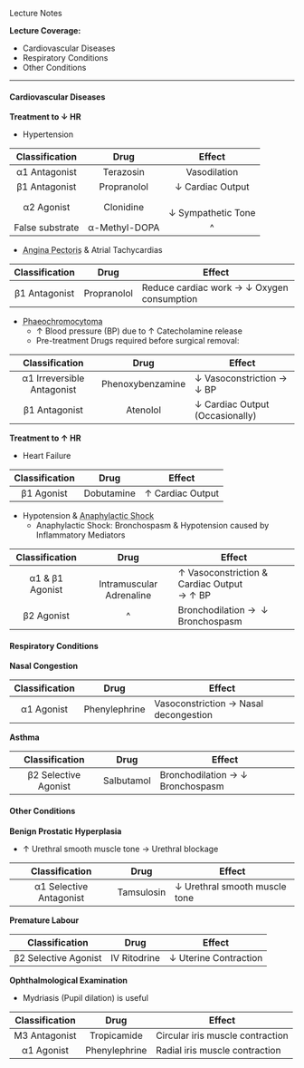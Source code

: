 Lecture Notes

**Lecture Coverage:**
- Cardiovascular Diseases
- Respiratory Conditions
- Other Conditions

---
#### **Cardiovascular Diseases**
**Treatment to ↓ HR**
- Hypertension

| **Classification** |   **Drug**    |       **Effect**       |
| :----------------: | :-----------: | :--------------------: |
|   α1 Antagonist    |   Terazosin   |      Vasodilation      |
|   β1 Antagonist    |  Propranolol  |    ↓ Cardiac Output    |
|     α2 Agonist     |   Clonidine   | <br>↓ Sympathetic Tone |
|  False substrate   | α-Methyl-DOPA |           ^            |

- <abbr Title="Chest Pain due to Inadequate Blood Flow (Oxygen Supply) to Cardiac Muscles">Angina Pectoris</abbr> & Atrial Tachycardias

| **Classification** |  **Drug**   | **Effect**                                 |
| :----------------: | :---------: | ------------------------------------------ |
|   β1 Antagonist    | Propranolol | Reduce cardiac work → ↓ Oxygen consumption |


- <abbr Title="Adrenal Medulla Tumor (Not Cardiovascular Disease Itself)">Phaeochromocytoma</abbr>
	- ↑ Blood pressure (BP) due to ↑ Catecholamine release
	- Pre-treatment Drugs required before surgical removal:

|     **Classification**     |     **Drug**     | **Effect**                      |
| :------------------------: | :--------------: | ------------------------------- |
| α1 Irreversible Antagonist | Phenoxybenzamine | ↓ Vasoconstriction → ↓ BP       |
|       β1 Antagonist        |     Atenolol     | ↓ Cardiac Output (Occasionally) |

**Treatment to ↑ HR**
- Heart Failure

| **Classification** |  **Drug**  | **Effect**       |
| :----------------: | :--------: | ---------------- |
|     β1 Agonist     | Dobutamine | ↑ Cardiac Output |

- Hypotension & <abbr Title="Rapid Type I Hypersensitivity">Anaphylactic Shock</abbr>
	- Anaphylactic Shock: Bronchospasm & Hypotension caused by Inflammatory Mediators

| **Classification** |           **Drug**           | **Effect**                                    |
| :----------------: | :--------------------------: | --------------------------------------------- |
|  α1 & β1 Agonist   | <br>Intramuscular Adrenaline | ↑ Vasoconstriction & Cardiac Output<br>→ ↑ BP |
|     β2 Agonist     |              ^               | Bronchodilation →  ↓ Bronchospasm             |


#### **Respiratory Conditions**

**Nasal Congestion**

| **Classification** |   **Drug**    | **Effect**                            |
| :----------------: | :-----------: | ------------------------------------- |
|     α1 Agonist     | Phenylephrine | Vasoconstriction → Nasal decongestion |

**Asthma**

|  **Classification**  |  **Drug**  | **Effect**                       |
| :------------------: | :--------: | -------------------------------- |
| β2 Selective Agonist | Salbutamol | Bronchodilation → ↓ Bronchospasm |


#### **Other Conditions**
**Benign Prostatic Hyperplasia**
- ↑ Urethral smooth muscle tone → Urethral blockage

|   **Classification**    |  **Drug**  | **Effect**                    |
| :---------------------: | :--------: | ----------------------------- |
| α1 Selective Antagonist | Tamsulosin | ↓ Urethral smooth muscle tone |

**Premature Labour**

|  **Classification**  |   **Drug**   | **Effect**            |
| :------------------: | :----------: | --------------------- |
| β2 Selective Agonist | IV Ritodrine | ↓ Uterine Contraction |

**Ophthalmological Examination**
- Mydriasis (Pupil dilation) is useful

| **Classification** |   **Drug**    | **Effect**                       |
| :----------------: | :-----------: | -------------------------------- |
|   M3 Antagonist    |  Tropicamide  | Circular iris muscle contraction |
|     α1 Agonist     | Phenylephrine | Radial iris muscle contraction   |